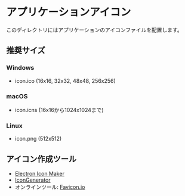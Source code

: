 # アプリケーションアイコン

このディレクトリにはアプリケーションのアイコンファイルを配置します。

## 推奨サイズ

### Windows
- icon.ico (16x16, 32x32, 48x48, 256x256)

### macOS  
- icon.icns (16x16から1024x1024まで)

### Linux
- icon.png (512x512)

## アイコン作成ツール

- [Electron Icon Maker](https://www.electronjs.org/docs/latest/tutorial/application-packaging#icon-requirements)
- [IconGenerator](https://icongeneratorapp.com/)
- オンラインツール: [Favicon.io](https://favicon.io/)
